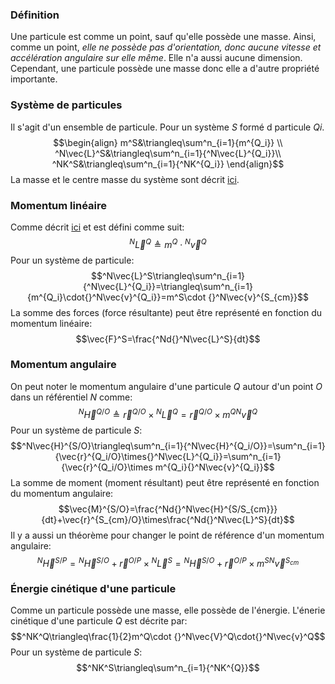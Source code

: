 ### Définition
Une particule est comme un point, sauf qu'elle possède une masse. Ainsi, comme un point, *elle ne possède pas d'orientation, donc aucune vitesse et accélération angulaire sur elle même*. Elle n'a aussi aucune dimension. Cependant, une particule possède une masse donc elle a d'autre propriété importante.
### Système de particules
Il s'agit d'un ensemble de particule. Pour un système $S$ formé d particule $Qi$.
$$\begin{align}
m^S&\triangleq\sum^n_{i=1}{m^{Q_i}} \\
^N\vec{L}^S&\triangleq\sum^n_{i=1}{^N\vec{L}^{Q_i}}\\
^NK^S&\triangleq\sum^n_{i=1}{^NK^{Q_i}}
\end{align}$$
La masse et le centre masse du système sont décrit [ici](../../S2/APP6/Masse,%20centre%20de%20masse%20et%20centroïde.md).
### Momentum linéaire
Comme décrit [ici](../../../Collégial/1ere%20session/Physique/Quantité%20de%20mouvement.md) et est défini comme suit:
$$^N\vec{L}^Q\triangleq m^Q\cdot {}^N\vec{v}^Q$$
Pour un système de particule:
$$^N\vec{L}^S\triangleq\sum^n_{i=1}{^N\vec{L}^{Q_i}}=\triangleq\sum^n_{i=1}{m^{Q_i}\cdot{}^N\vec{v}^{Q_i}}=m^S\cdot {}^N\vec{v}^{S_{cm}}$$
La somme des forces (force résultante) peut être représenté en fonction du momentum linéaire:
$$\vec{F}^S=\frac{^Nd{}^N\vec{L}^S}{dt}$$
### Momentum angulaire
On peut noter le momentum angulaire d'une particule $Q$ autour d'un point $O$ dans un référentiel $N$ comme:
$$^N\vec{H}^{Q/O}\triangleq\vec{r}^{Q/O}\times{}^N\vec{L}^Q=\vec{r}^{Q/O}\times m^Q{}^N\vec{v}^Q$$
Pour un système de particule $S$:
$$^N\vec{H}^{S/O}\triangleq\sum^n_{i=1}{^N\vec{H}^{Q_i/O}}=\sum^n_{i=1}{\vec{r}^{Q_i/O}\times{}^N\vec{L}^{Q_i}}=\sum^n_{i=1}{\vec{r}^{Q_i/O}\times m^{Q_i}{}^N\vec{v}^{Q_i}}$$
La somme de moment (moment résultant) peut être représenté en fonction du momentum angulaire:
$$\vec{M}^{S/O}=\frac{^Nd{}^N\vec{H}^{S/S_{cm}}}{dt}+\vec{r}^{S_{cm}/O}\times\frac{^Nd{}^N\vec{L}^S}{dt}$$
Il y a aussi un théorème pour changer le point de référence d'un momentum angulaire:
$$^N\vec{H}^{S/P}={}^N\vec{H}^{S/O}+\vec{r}^{O/P}\times{}^N\vec{L}^S = {}^N\vec{H}^{S/O}+\vec{r}^{O/P}\times m^S{}^N\vec{v}^{S_{cm}}$$
### Énergie cinétique d'une particule
Comme un particule possède une masse, elle possède de l'énergie. L'énerie cinétique d'une particule $Q$ est décrite par:
$$^NK^Q\triangleq\frac{1}{2}m^Q\cdot {}^N\vec{V}^Q\cdot{}^N\vec{v}^Q$$
Pour un système de particule $S$:
$$^NK^S\triangleq\sum^n_{i=1}{^NK^{Q}}$$